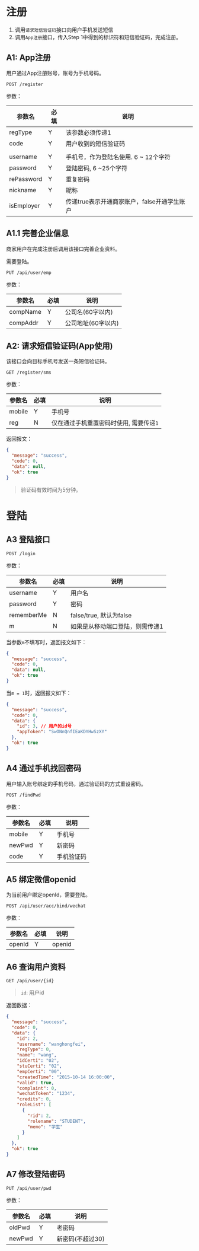 # 注册

1. 调用`请求短信验证码`接口向用户手机发送短信
2. 调用`App注册`接口，传入Step 1中得到的标识符和短信验证码，完成注册。



## A1: App注册

用户通过App注册账号，账号为手机号码。 

``` 
POST /register
```

参数：

| 参数名        | 必填   | 说明                         |
| ---------- | ---- | -------------------------- |
| regType    | Y    | 该参数必须传递1                   |
| code       | Y    | 用户收到的短信验证码                 |
|            |      |                            |
| username   | Y    | 手机号，作为登陆名使用. 6 ~ 12个字符     |
| password   | Y    | 登陆密码, 6 ~25个字符             |
| rePassword | Y    | 重复密码                       |
| nickname   | Y    | 昵称                         |
| isEmployer | Y    | 传递true表示开通商家账户，false开通学生账户 |

## A1.1 完善企业信息

商家用户在完成注册后调用该接口完善企业资料。

需要登陆。

``` 
PUT /api/user/emp
```

参数：

| 参数名      | 必填   | 说明          |
| -------- | ---- | ----------- |
| compName | Y    | 公司名(60字以内)  |
| compAddr | Y    | 公司地址(60字以内) |

## A2: 请求短信验证码(App使用)

该接口会向目标手机号发送一条短信验证码。

``` 
GET /register/sms
```

参数：

| 参数名    | 必填   | 说明                     |
| ------ | ---- | ---------------------- |
| mobile | Y    | 手机号                    |
| reg    | N    | 仅在通过手机重置密码时使用, 需要传递`1` |

返回报文：

``` json
{
  "message": "success",
  "code": 0,
  "data": null,
  "ok": true
}
```

>  验证码有效时间为5分钟。



# 登陆

## A3 登陆接口

``` 
POST /login
```

参数：

| 参数名        | 必填   | 说明                   |
| ---------- | ---- | -------------------- |
| username   | Y    | 用户名                  |
| password   | Y    | 密码                   |
| rememberMe | N    | false/true, 默认为false |
| m          | N    | 如果是从移动端口登陆，则需传递1     |

当参数`m`不填写时，返回报文如下：

``` json
{
  "message": "success",
  "code": 0,
  "data": null,
  "ok": true
}
```

当`m = 1`时，返回报文如下：

``` json
{
  "message": "success",
  "code": 0,
  "data": {
    "id": 3, // 用户的id号
    "appToken": "SwONnQnfIEaKDYHwSzXY"
  },
  "ok": true
}
```



## A4 通过手机找回密码

用户输入账号绑定的手机号码，通过验证码的方式重设密码。

``` 
POST /findPwd
```

参数：

| 参数名    | 必填   | 说明    |
| ------ | ---- | ----- |
| mobile | Y    | 手机号   |
| newPwd | Y    | 新密码   |
| code   | Y    | 手机验证码 |

## A5 绑定微信openid

为当前用户绑定openId，需要登陆。

``` 
POST /api/user/acc/bind/wechat
```

参数：

| 参数名    | 必填   | 说明     |
| ------ | ---- | ------ |
| openId | Y    | openid |

## A6 查询用户资料

``` 
GET /api/user/{id}
```

> `id`: 用户id

返回数据：

``` json
{
  "message": "success",
  "code": 0,
  "data": {
    "id": 2,
    "username": "wanghongfei",
    "regType": 0,
    "name": "wang",
    "idCerti": "02",
    "stuCerti": "02",
    "empCerti": "00",
    "createdTime": "2015-10-14 16:00:00",
    "valid": true,
    "complaint": 0,
    "wechatToken": "1234",
    "credits": 0,
    "roleList": [
      {
        "rid": 2,
        "rolename": "STUDENT",
        "memo": "学生"
      }
    ]
  },
  "ok": true
}
```



## A7 修改登陆密码

``` 
PUT /api/user/pwd
```

参数：

| 参数名    | 必填   | 说明         |
| ------ | ---- | ---------- |
| oldPwd | Y    | 老密码        |
| newPwd | Y    | 新密码(不超过30) |